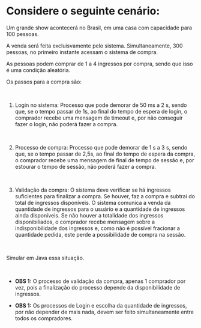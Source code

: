 # Considere o seguinte cenário:

Um grande show acontecerá no Brasil, em uma casa com capacidade para 100 pessoas.

A venda será feita excluisvamente pelo sistema.
Simultaneamente, 300 pessoas, no primeiro instante acessam o sistema de compra.

As pessoas podem comprar de 1 a 4 ingressos por compra, sendo que isso é uma condição aleatória.

Os passos para a compra são:

<br>

1. Login no sistema: Processo que pode demorar de 50 ms a 2 s, sendo que, se o tempo passar de 1s, ao final do tempo de espera de login, o comprador recebe uma mensagem de timeout e, por não conseguir fazer o login, não poderá fazer a compra.

<br>

2. Processo de compra: Processo que pode demorar de 1 s a 3 s, sendo que, se o tempo passar de 2,5s, ao final do tempo de espera da compra, o comprador recebe uma mensagem de final de tempo de sessão e, por estourar o tempo de sessão, não poderá fazer a compra.

<br>

3. Validação da compra: O sistema deve verificar se há ingressos suficientes para finalizar a compra. Se houver, faz a compra e subtrai do total de ingressos disponíveis. O sistema comunica a venda da quantidade de ingressos para o usuário e a quantidade de ingressos ainda disponíveis. Se não houver a totalidade dos ingressos disponibiliados, o comprador recebe mensagem sobre a indisponibilidade dos ingressos e, como não é possível fracionar a quantidade pedida, este perde a possibilidade de compra na sessão.

<br>

Simular em Java essa situação.

<BR>

- **OBS 1:** O processo de validação da compra, apenas 1 comprador por vez, pois a finalização do processo depende da disponibilidade de ingressos.

- **OBS 1:** Os processos de Login e escolha da quantidade de ingressos, por não depender de mais nada, devem ser feito simultaneamente entre todos os compradores.